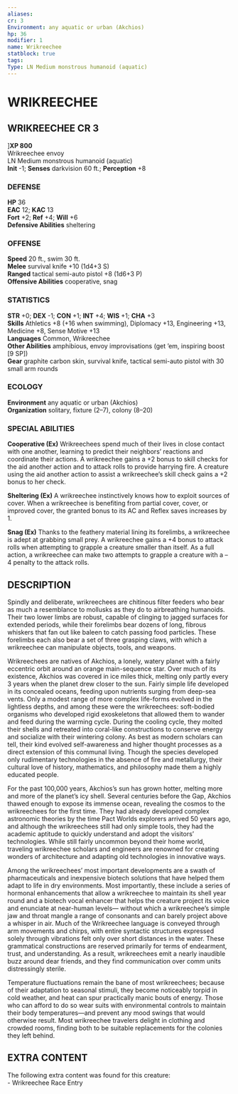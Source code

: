 ```yaml
---
aliases: 
cr: 3
Environment: any aquatic or urban (Akchios)  
hp: 36
modifier: 1
name: Wrikreechee
statblock: true
tags: 
Type: LN Medium monstrous humanoid (aquatic)  
---
```

# WRIKREECHEE
## WRIKREECHEE CR 3

]**XP 800**  
Wrikreechee envoy  
LN Medium monstrous humanoid (aquatic)  
**Init** -1; **Senses** darkvision 60 ft.; **Perception** +8  

### DEFENSE

**HP** 36  
**EAC** 12; **KAC** 13  
**Fort** +2; **Ref** +4; **Will** +6  
**Defensive Abilities** sheltering  

### OFFENSE

**Speed** 20 ft., swim 30 ft.  
**Melee** survival knife +10 (1d4+3 S)  
**Ranged** tactical semi-auto pistol +8 (1d6+3 P)  
**Offensive Abilities** cooperative, snag

### STATISTICS

**STR** +0; **DEX** -1; **CON** +1; **INT** +4; **WIS** +1; **CHA** +3  
**Skills** Athletics +8 (+16 when swimming), Diplomacy +13, Engineering +13, Medicine +8, Sense Motive +13  
**Languages** Common, Wrikreechee  
**Other Abilities** amphibious, envoy improvisations (get ’em, inspiring boost \[9 SP\])  
**Gear** graphite carbon skin, survival knife, tactical semi-auto pistol with 30 small arm rounds

### ECOLOGY

**Environment** any aquatic or urban (Akchios)  
**Organization** solitary, fixture (2–7), colony (8–20)

### SPECIAL ABILITIES

**Cooperative (Ex)** Wrikreechees spend much of their lives in close contact with one another, learning to predict their neighbors’ reactions and coordinate their actions. A wrikreechee gains a +2 bonus to skill checks for the aid another action and to attack rolls to provide harrying fire. A creature using the aid another action to assist a wrikreechee’s skill check gains a +2 bonus to her check.

**Sheltering (Ex)** A wrikreechee instinctively knows how to exploit sources of cover. When a wrikreechee is benefiting from partial cover, cover, or improved cover, the granted bonus to its AC and Reflex saves increases by 1.

**Snag (Ex)** Thanks to the feathery material lining its forelimbs, a wrikreechee is adept at grabbing small prey. A wrikreechee gains a +4 bonus to attack rolls when attempting to grapple a creature smaller than itself. As a full action, a wrikreechee can make two attempts to grapple a creature with a –4 penalty to the attack rolls.

## DESCRIPTION

Spindly and deliberate, wrikreechees are chitinous filter feeders who bear as much a resemblance to mollusks as they do to airbreathing humanoids. Their two lower limbs are robust, capable of clinging to jagged surfaces for extended periods, while their forelimbs bear dozens of long, fibrous whiskers that fan out like baleen to catch passing food particles. These forelimbs each also bear a set of three grasping claws, with which a wrikreechee can manipulate objects, tools, and weapons.

Wrikreechees are natives of Akchios, a lonely, watery planet with a fairly eccentric orbit around an orange main-sequence star. Over much of its existence, Akchios was covered in ice miles thick, melting only partly every 3 years when the planet drew closer to the sun. Fairly simple life developed in its concealed oceans, feeding upon nutrients surging from deep-sea vents. Only a modest range of more complex life-forms evolved in the lightless depths, and among these were the wrikreechees: soft-bodied organisms who developed rigid exoskeletons that allowed them to wander and feed during the warming cycle. During the cooling cycle, they molted their shells and retreated into coral-like constructions to conserve energy and socialize with their wintering colony. As best as modern scholars can tell, their kind evolved self-awareness and higher thought processes as a direct extension of this communal living. Though the species developed only rudimentary technologies in the absence of fire and metallurgy, their cultural love of history, mathematics, and philosophy made them a highly educated people.

For the past 100,000 years, Akchios’s sun has grown hotter, melting more and more of the planet’s icy shell. Several centuries before the Gap, Akchios thawed enough to expose its immense ocean, revealing the cosmos to the wrikreechees for the first time. They had already developed complex astronomic theories by the time Pact Worlds explorers arrived 50 years ago, and although the wrikreechees still had only simple tools, they had the academic aptitude to quickly understand and adopt the visitors’ technologies. While still fairly uncommon beyond their home world, traveling wrikreechee scholars and engineers are renowned for creating wonders of architecture and adapting old technologies in innovative ways.

Among the wrikreechees’ most important developments are a swath of pharmaceuticals and inexpensive biotech solutions that have helped them adapt to life in dry environments. Most importantly, these include a series of hormonal enhancements that allow a wrikreechee to maintain its shell year round and a biotech vocal enhancer that helps the creature project its voice and enunciate at near-human levels— without which a wrikreechee’s simple jaw and throat mangle a range of consonants and can barely project above a whisper in air. Much of the Wrikreechee language is conveyed through arm movements and chirps, with entire syntactic structures expressed solely through vibrations felt only over short distances in the water. These grammatical constructions are reserved primarily for terms of endearment, trust, and understanding. As a result, wrikreechees emit a nearly inaudible buzz around dear friends, and they find communication over comm units distressingly sterile.

Temperature fluctuations remain the bane of most wrikreechees; because of their adaptation to seasonal stimuli, they become noticeably torpid in cold weather, and heat can spur practically manic bouts of energy. Those who can afford to do so wear suits with environmental controls to maintain their body temperatures—and prevent any mood swings that would otherwise result. Most wrikreechee travelers delight in clothing and crowded rooms, finding both to be suitable replacements for the colonies they left behind.

## EXTRA CONTENT

The following extra content was found for this creature:  
\- Wrikreechee Race Entry
